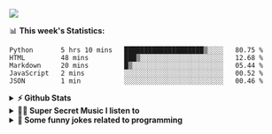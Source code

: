 ![](https://visitor-badge.glitch.me/badge?page_id=gpk2000)

📊 **This week's Statistics:**
<!--START_SECTION:waka-->
```text
Python       5 hrs 10 mins   ████████████████████▒░░░░   80.75 % 
HTML         48 mins         ███▒░░░░░░░░░░░░░░░░░░░░░   12.68 % 
Markdown     20 mins         █▒░░░░░░░░░░░░░░░░░░░░░░░   05.44 % 
JavaScript   2 mins          ░░░░░░░░░░░░░░░░░░░░░░░░░   00.52 % 
JSON         1 min           ░░░░░░░░░░░░░░░░░░░░░░░░░   00.46 % 
```
<!--END_SECTION:waka-->

<details>	
  <summary><b>⚡ Github Stats</b></summary>

<img height="180em" src="https://github-readme-stats.vercel.app/api?username=gpk2000&show_icons=true&&theme=radical&hide_border=true" />
<img height="180em" src="https://github-readme-stats.vercel.app/api/top-langs/?username=gpk2000&exclude_repo=KNN-Image-Classification&show_icons=true&hide_border=true&layout=compact&langs_count=8&theme=radical"/>
</details>

<details>
  <summary><b>🕵️‍♂️ Super Secret Music I listen to</b></summary>
  <img height="150em" src="https://spotify-github-profile.vercel.app/api/view.svg?uid=slzb129m72yeufhkw43ieulup&cover_image=false&theme=default" />
</details>

<details>
  <summary><b>🙂 Some funny jokes related to programming</b></summary>
  <img src="https://readme-jokes.vercel.app/api" alt="Jokes Card"/>
</details>

